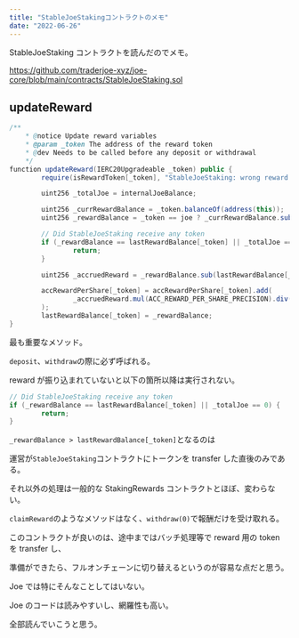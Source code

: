 ```yaml
---
title: "StableJoeStakingコントラクトのメモ"
date: "2022-06-26"
---
```


StableJoeStaking コントラクトを読んだのでメモ。

<https://github.com/traderjoe-xyz/joe-core/blob/main/contracts/StableJoeStaking.sol>

## updateReward

```java
/**
	* @notice Update reward variables
	* @param _token The address of the reward token
	* @dev Needs to be called before any deposit or withdrawal
	*/
function updateReward(IERC20Upgradeable _token) public {
		require(isRewardToken[_token], "StableJoeStaking: wrong reward token");

		uint256 _totalJoe = internalJoeBalance;

		uint256 _currRewardBalance = _token.balanceOf(address(this));
		uint256 _rewardBalance = _token == joe ? _currRewardBalance.sub(_totalJoe) : _currRewardBalance;

		// Did StableJoeStaking receive any token
		if (_rewardBalance == lastRewardBalance[_token] || _totalJoe == 0) {
				return;
		}

		uint256 _accruedReward = _rewardBalance.sub(lastRewardBalance[_token]);

		accRewardPerShare[_token] = accRewardPerShare[_token].add(
				_accruedReward.mul(ACC_REWARD_PER_SHARE_PRECISION).div(_totalJoe)
		);
		lastRewardBalance[_token] = _rewardBalance;
}
```

最も重要なメソッド。

`deposit`、`withdraw`の際に必ず呼ばれる。

reward が振り込まれていないと以下の箇所以降は実行されない。

```java
// Did StableJoeStaking receive any token
if (_rewardBalance == lastRewardBalance[_token] || _totalJoe == 0) {
		return;
}
```

`_rewardBalance > lastRewardBalance[_token]`となるのは

運営が`StableJoeStaking`コントラクトにトークンを transfer した直後のみである。

それ以外の処理は一般的な StakingRewards コントラクトとほぼ、変わらない。

`claimReward`のようなメソッドはなく、`withdraw(0)`で報酬だけを受け取れる。

このコントラクトが良いのは、途中まではバッチ処理等で reward 用の token を transfer し、

準備ができたら、フルオンチェーンに切り替えるというのが容易な点だと思う。

Joe では特にそんなことしてはいない。

Joe のコードは読みやすいし、網羅性も高い。

全部読んでいこうと思う。
